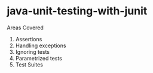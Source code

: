 # java-unit-testing-with-junit

Areas Covered

1. Assertions
2. Handling exceptions
3. Ignoring tests
4. Parametrized tests
5. Test Suites
